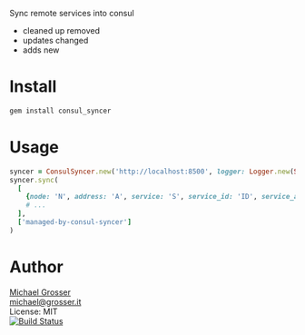 Sync remote services into consul

 - cleaned up removed
 - updates changed
 - adds new

Install
=======

```Bash
gem install consul_syncer
```

Usage
=====

```Ruby
syncer = ConsulSyncer.new('http://localhost:8500', logger: Logger.new(STDOUT))
syncer.sync(
  [
    {node: 'N', address: 'A', service: 'S', service_id: 'ID', service_address: 'A', port: 123, tags: ['abc']},
    # ...
  ], 
  ['managed-by-consul-syncer']
)  
```

Author
======
[Michael Grosser](http://grosser.it)<br/>
michael@grosser.it<br/>
License: MIT<br/>
[![Build Status](https://travis-ci.org/grosser/consul_syncer.png)](https://travis-ci.org/grosser/consul_syncer)
